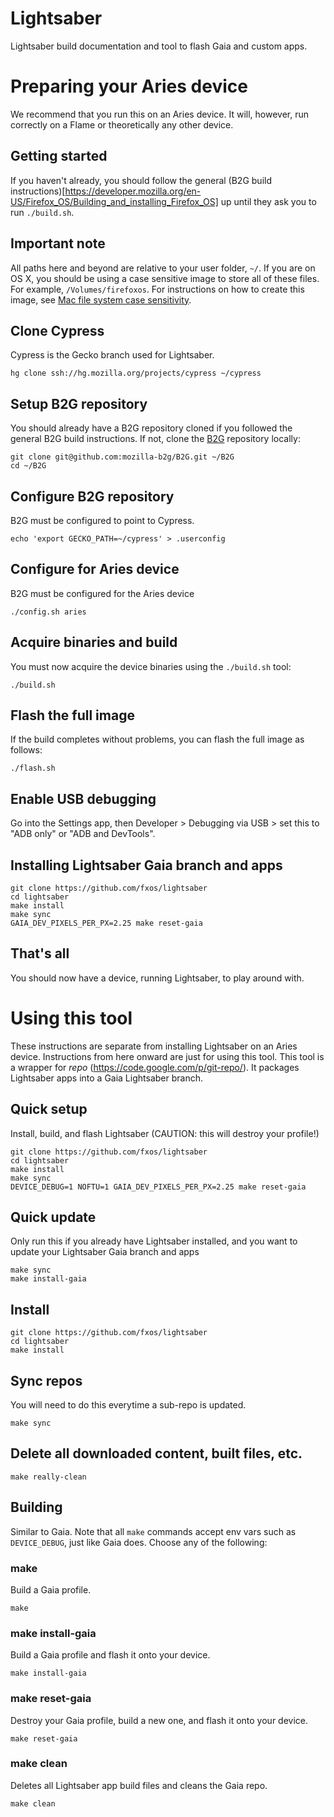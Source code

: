 # Lightsaber
Lightsaber build documentation and tool to flash Gaia and custom apps.

# Preparing your Aries device
We recommend that you run this on an Aries device. It will, however, run correctly on a Flame or theoretically any other device.

## Getting started
If you haven't already, you should follow the general (B2G build instructions)[https://developer.mozilla.org/en-US/Firefox_OS/Building_and_installing_Firefox_OS] up until they ask you to run ```./build.sh```.

## Important note
All paths here and beyond are relative to your user folder, ```~/```. If you are on OS X, you should be using a case sensitive image to store all of these files. For example, ```/Volumes/firefoxos```. For instructions on how to create this image, see [Mac file system case sensitivity](https://developer.mozilla.org/en-US/Firefox_OS/Firefox_OS_build_prerequisites#Be_aware_of_Mac_file_system_case_sensitivity).

## Clone Cypress
Cypress is the Gecko branch used for Lightsaber.
```
hg clone ssh://hg.mozilla.org/projects/cypress ~/cypress
```

## Setup B2G repository
You should already have a B2G repository cloned if you followed the general B2G build instructions. If not, clone the [B2G](https://github.com/mozilla-b2g/B2G) repository locally:
```
git clone git@github.com:mozilla-b2g/B2G.git ~/B2G
cd ~/B2G
```

## Configure B2G repository
B2G must be configured to point to Cypress.
```
echo 'export GECKO_PATH=~/cypress' > .userconfig
```

## Configure for Aries device
B2G must be configured for the Aries device
```
./config.sh aries
```

## Acquire binaries and build
You must now acquire the device binaries using the ```./build.sh``` tool:
```
./build.sh
```

## Flash the full image
If the build completes without problems, you can flash the full image as follows:
```
./flash.sh
```

## Enable USB debugging
Go into the Settings app, then Developer > Debugging via USB > set this to "ADB only" or "ADB and DevTools".

## Installing Lightsaber Gaia branch and apps
```
git clone https://github.com/fxos/lightsaber
cd lightsaber
make install
make sync
GAIA_DEV_PIXELS_PER_PX=2.25 make reset-gaia
```

## That's all
You should now have a device, running Lightsaber, to play around with.

# Using this tool
These instructions are separate from installing Lightsaber on an Aries device. Instructions from here onward are just for using this tool. This tool is a wrapper for *repo* (https://code.google.com/p/git-repo/). It packages Lightsaber apps into a Gaia Lightsaber branch.

## Quick setup
Install, build, and flash Lightsaber (CAUTION: this will destroy your profile!)
```
git clone https://github.com/fxos/lightsaber
cd lightsaber
make install
make sync
DEVICE_DEBUG=1 NOFTU=1 GAIA_DEV_PIXELS_PER_PX=2.25 make reset-gaia
```

## Quick update
Only run this if you already have Lightsaber installed, and you want to update your Lightsaber Gaia branch and apps
```
make sync
make install-gaia
```

## Install
```
git clone https://github.com/fxos/lightsaber
cd lightsaber
make install
```

## Sync repos
You will need to do this everytime a sub-repo is updated.
```
make sync
```

## Delete all downloaded content, built files, etc.
```
make really-clean
```

## Building
Similar to Gaia. Note that all ```make``` commands accept env vars such as ```DEVICE_DEBUG```, just like Gaia does.
Choose any of the following:

### make
Build a Gaia profile.
```
make
```

### make install-gaia
Build a Gaia profile and flash it onto your device.
```
make install-gaia
```

### make reset-gaia
Destroy your Gaia profile, build a new one, and flash it onto your device.
```
make reset-gaia
```

### make clean
Deletes all Lightsaber app build files and cleans the Gaia repo.
```
make clean
```
